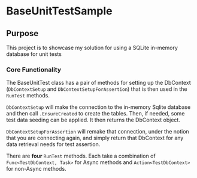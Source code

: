 # BaseUnitTestSample

## Purpose

This project is to showcase my solution for using a SQLite in-memory database for unit tests

### Core Functionality

The BaseUnitTest class has a pair of methods for setting up the DbContext (`DbContextSetup` and `DbContextSetupForAssertion`) that is then used in the `RunTest` methods.

`DbContextSetup` will make the connection to the in-memory Sqlite database and then call `.EnsureCreated` to create the tables. Then, if needed, some test data seeding can be applied. It then returns the DbContext object.

`DbContextSetupForAssertion` will remake that connection, under the notion that you are connecting again, and simply return that DbContext for any data retrieval needs for test assertion.

There are **four** `RunTest` methods. Each take a combination of `Func<TestDbContext, Task>` for Async methods and `Action<TestDbContext>` for non-Async methods.
